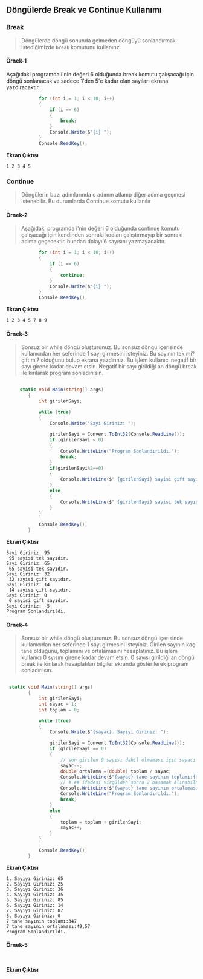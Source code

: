 ## Döngülerde Break ve Continue Kullanımı ##

### Break ### 
> Döngülerde döngü sonunda gelmeden döngüyü sonlandırmak istediğimizde `break` komutunu kullanırız.

#### Örnek-1 ####

Aşağıdaki programda i'nin değeri 6 olduğunda break komutu çalışacağı için döngü sonlanacak ve sadece 1'den  5'e kadar olan sayıları ekrana yazdıracaktır. 

```csharp
            for (int i = 1; i < 10; i++)
            {
                if (i == 6)
                {
                    break;
                }
                Console.Write($"{i} ");
            }
            Console.ReadKey();
```

**Ekran Çıktısı**
```
1 2 3 4 5 
```

### Continue ### 
> Döngülerin bazı adımlarında o adımın atlanıp diğer adıma geçmesi istenebilir. Bu durumlarda Continue komutu kullanılır

#### Örnek-2 ####

> Aşağıdaki programda i'nin değeri 6 olduğunda continue  komutu çalışacağı için kendinden sonraki kodları çalıştırmayıp bir sonraki adıma geçecektir. bundan dolayı 6 sayısını yazmayacaktır.

```csharp
            for (int i = 1; i < 10; i++)
            {
                if (i == 6)
                {
                    continue;
                }
                Console.Write($"{i} ");
            }
            Console.ReadKey();
```

**Ekran Çıktısı**
```
1 2 3 4 5 7 8 9
```

#### Örnek-3 ####

> Sonsuz bir while döngü oluşturunuz. Bu sonsuz döngü içerisinde kullanıcıdan  her seferinde 1 sayı girmesini isteyiniz. Bu sayının tek mi? çift mi? olduğunu bulup ekrana yazdırınız. Bu işlem  kullanıcı negatif bir sayı girene kadar devam etsin. Negatif bir sayı girildiği an döngü break ile kırılarak program sonladırılsın.

```csharp
     
     static void Main(string[] args)
        {
            int girilenSayi;

            while (true)
            {
                Console.Write("Sayi Giriniz: ");

                girilenSayi = Convert.ToInt32(Console.ReadLine());
                if (girilenSayi < 0)
                {
                    Console.WriteLine("Program Sonlandırıldı.");
                    break;
                }
                if(girilenSayi%2==0)
                {
                    Console.WriteLine($" {girilenSayi} sayisi çift sayıdır.");
                }
                else
                {
                    Console.WriteLine($" {girilenSayi} sayisi tek sayıdır.");
                }
            }
            
            Console.ReadKey();
        }
```

**Ekran Çıktısı**

```
Sayi Giriniz: 95
 95 sayisi tek sayıdır.
Sayi Giriniz: 65
 65 sayisi tek sayıdır.
Sayi Giriniz: 32
 32 sayisi çift sayıdır.
Sayi Giriniz: 14
 14 sayisi çift sayıdır.
Sayi Giriniz: 0
 0 sayisi çift sayıdır.
Sayi Giriniz: -5
Program Sonlandırıldı.
```

#### Örnek-4 ####

> Sonsuz bir while döngü oluşturunuz. Bu sonsuz döngü içerisinde kullanıcıdan  her seferinde 1 sayı girmesini isteyiniz. Girilen sayının kaç tane olduğunu, toplamını ve ortalamasını hesaplatınız. Bu işlem  kullanıcı 0 syısını girene kadar devam etsin. 0 sayısı girildiği an döngü break ile kırılarak  hesaplatılan bilgiler ekranda gösterilerek program sonladırılsın.


```csharp
 
 static void Main(string[] args)
        {
            int girilenSayi;
            int sayac = 1;
            int toplam = 0;

            while (true)
            {
                Console.Write($"{sayac}. Sayıyı Giriniz: ");

                girilenSayi = Convert.ToInt32(Console.ReadLine());
                if (girilenSayi == 0)
                {
                    // son girilen 0 sayısı dahil olmaması için sayacı bir azalttık
                    sayac--;
                    double ortalama =(double) toplam / sayac;
                    Console.WriteLine($"{sayac} tane sayının toplamı:{toplam}");
                    // #.## ifadesi virgülden sonra 2 basamak alınabilmesi içindir.
                    Console.WriteLine($"{sayac} tane sayının ortalaması:{ortalama:#.##}"); 
                    Console.WriteLine("Program Sonlandırıldı.");
                    break;
                }
                else
                {
                    toplam = toplam + girilenSayi;
                    sayac++;
                }
            }
            
            Console.ReadKey();
        }
```

**Ekran Çıktısı**
```
1. Sayıyı Giriniz: 65
2. Sayıyı Giriniz: 25
3. Sayıyı Giriniz: 36
4. Sayıyı Giriniz: 35
5. Sayıyı Giriniz: 85
6. Sayıyı Giriniz: 14
7. Sayıyı Giriniz: 87
8. Sayıyı Giriniz: 0
7 tane sayının toplamı:347
7 tane sayının ortalaması:49,57
Program Sonlandırıldı.
```

#### Örnek-5 ####


```csharp
           
```

**Ekran Çıktısı**
```

```
